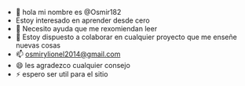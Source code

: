 - 👋 hola mi nombre es @Osmir182
- Estoy interesado en aprender desde cero
- 🌱 Necesito ayuda que me rexomiendan leer
- 💞️ Estoy dispuesto a colaborar en cualquier proyecto que me enseñe nuevas cosas
- 📫 osmirylionel2014@gmail.com
- 😄 les agradezco cualquier consejo 
- ⚡ espero ser util para el sitio

<!---
Osmir182/Osmir182 is a ✨ special ✨ repository because its `README.md` (this file) appears on your GitHub profile.
You can click the Preview link to take a look at your changes.
--->
